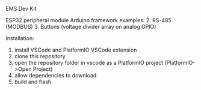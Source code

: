 EMS Dev Kit

ESP32 peripheral module Arduino framework examples:
 2. RS-485 (MODBUS)
 3. Buttons (voltage divider array on analog GPIO)

Installation:
 1. install VSCode and PlatformIO VSCode extension
 2. clone this repository
 3. open the repository folder in vscode as a PlatformIO project (PlatformIO->Open Project)
 4. allow dependencies to download
 5. build and flash
